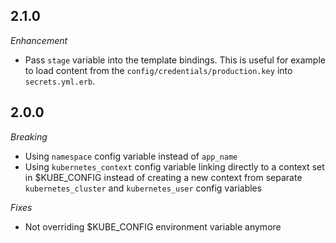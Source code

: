 ## 2.1.0

*Enhancement*

- Pass `stage` variable into the template bindings. This is useful for example to load content from the `config/credentials/production.key` into `secrets.yml.erb`. 

## 2.0.0

*Breaking*

- Using `namespace` config variable instead of `app_name`
- Using `kubernetes_context` config variable linking directly to a context set in $KUBE_CONFIG instead of creating a new context from separate `kubernetes_cluster` and `kubernetes_user` config variables

*Fixes*

- Not overriding $KUBE_CONFIG environment variable anymore